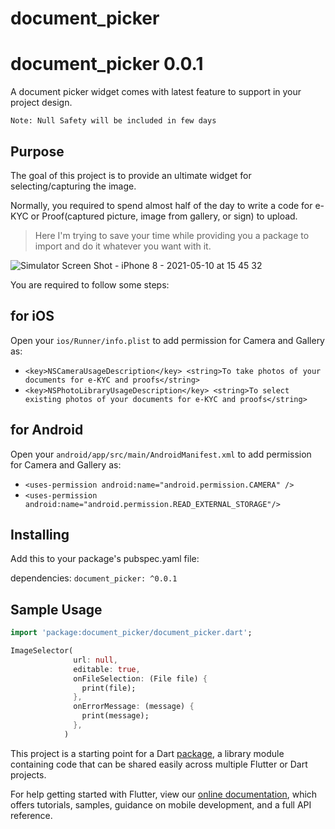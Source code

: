 # document_picker

# document_picker 0.0.1
A document picker widget comes with latest feature to support in your project design.

`Note: Null Safety will be included in few days`
## Purpose
The goal of this project is to provide an ultimate widget for selecting/capturing the image.

Normally, you required to spend almost half of the day to write a code for e-KYC or Proof(captured picture, image from gallery, or sign) to upload.

>Here I'm trying to save your time while providing you a package to import and do it whatever you want with it.

![Simulator Screen Shot - iPhone 8 - 2021-05-10 at 15 45 32](https://user-images.githubusercontent.com/24449076/117623774-cbfd6180-b1a6-11eb-8689-ed966274994b.png)

You are required to follow some steps:

## for iOS
Open your `ios/Runner/info.plist` to add permission for Camera and Gallery as: 
- `<key>NSCameraUsageDescription</key>
 	<string>To take photos of your documents for e-KYC and proofs</string>`
- `<key>NSPhotoLibraryUsageDescription</key>
 	<string>To select existing photos of your documents for e-KYC and proofs</string>`

## for Android
Open your `android/app/src/main/AndroidManifest.xml` to add permission for Camera and Gallery as:
- `<uses-permission android:name="android.permission.CAMERA" />`
- `<uses-permission android:name="android.permission.READ_EXTERNAL_STORAGE"/>`



## Installing
Add this to your package's pubspec.yaml file:

dependencies:
``` document_picker: ^0.0.1 ```


## Sample Usage
```dart
import 'package:document_picker/document_picker.dart';

ImageSelector(
              url: null,
              editable: true,
              onFileSelection: (File file) {
                print(file);
              },
              onErrorMessage: (message) {
                print(message);
              },
            )
```


This project is a starting point for a Dart
[package](https://flutter.dev/developing-packages/),
a library module containing code that can be shared easily across
multiple Flutter or Dart projects.

For help getting started with Flutter, view our 
[online documentation](https://flutter.dev/docs), which offers tutorials, 
samples, guidance on mobile development, and a full API reference.
